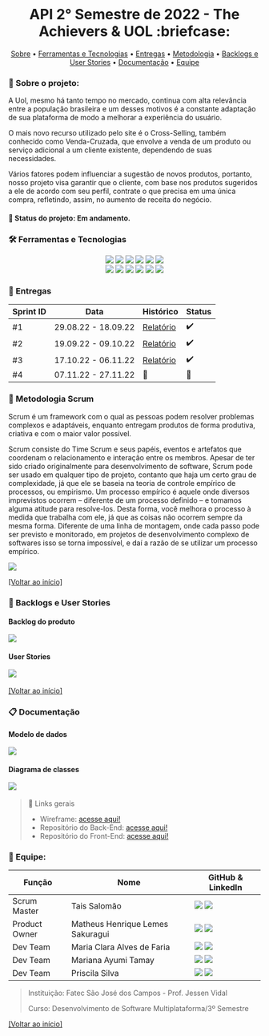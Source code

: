 <br id="inicio">

<h1 align="center">API 2° Semestre de 2022 - The Achievers & UOL :briefcase:</h1>
 <p align="center">
     <a href="#sobre">Sobre</a> • 
     <a href="#techtools">Ferramentas e Tecnologias</a> •
     <a href="#entregas">Entregas</a> • 
     <a href="#metodologia">Metodologia</a> •
     <a href="#backlog">Backlogs e User Stories</a> •
     <a href="#documentacao">Documentação</a> •
     <a href="#equipe">Equipe</a> 
</p>

<span id="sobre">

### :bookmark_tabs: Sobre o projeto:
<p>A Uol, mesmo há tanto tempo no mercado, continua com alta relevância entre a população brasileira e um desses motivos é a constante adaptação de sua plataforma de modo a melhorar a experiência do usuário.</p>
<p>O mais novo recurso utilizado pelo site é o Cross-Selling, também conhecido como Venda-Cruzada, que envolve a venda de um produto ou serviço adicional a um cliente existente, dependendo de suas necessidades.</p>
<p>Vários fatores podem influenciar a sugestão de novos produtos, portanto, nosso projeto visa garantir que o cliente, com base nos produtos sugeridos a ele de acordo com seu perfil, contrate o que precisa em uma única compra, refletindo, assim, no aumento de receita do negócio.</p>

 #### 📌 Status do projeto: Em andamento.
  
 <span id="techtools">
 
 ### :hammer_and_wrench: Ferramentas e Tecnologias
 
 <p align="center">
<img src="https://img.shields.io/badge/Slack-CED4DA?style=for-the-badge&logo=slack&logoColor=4A154B"/> 
<img src="https://img.shields.io/badge/Discord-CED4DA?style=for-the-badge&logo=discord&logoColor=5865F2"/> 
<img src="https://img.shields.io/badge/Trello-CED4DA?style=for-the-badge&logo=trello&logoColor=0052CC"/> 
<img src="https://img.shields.io/badge/Figma-CED4DA?style=for-the-badge&logo=figma&logoColor=F24E1E"/>
<img src="https://img.shields.io/badge/Eclipse-CED4DA?style=for-the-badge&logo=eclipse&logoColor=2C2255" />
<img src="https://img.shields.io/badge/CSS3-CED4DA?style=for-the-badge&logo=css3&logoColor=1572B6"/> 
<br> <img src="https://img.shields.io/badge/JavaScript-CED4DA?style=for-the-badge&logo=javascript&logoColor=F7DF1E"/>  
<img src="https://img.shields.io/badge/TypeScript-CED4DA?style=for-the-badge&logo=typescript&logoColor=007ACC"/> 
<img src="https://img.shields.io/badge/Java-CED4DA?style=for-the-badge&logo=java&logoColor=ff8000" />
<img src="https://img.shields.io/badge/Spring-CED4DA?style=for-the-badge&logo=spring&logoColor=6DB33F" />
<img src="https://img.shields.io/badge/React-CED4DA?style=for-the-badge&logo=react&logoColor=61DAFB"/> 
<img src="https://img.shields.io/badge/MongoDB-CED4DA?style=for-the-badge&logo=mongodb&logoColor=4EA94B"/>
</p> 
  
<span id="entregas">

### :dart: Entregas

Sprint ID | Data | Histórico | Status |
----------|------|-----------|--------|
#1 | 29.08.22 - 18.09.22 | <a href="https://github.com/TheAchieversDSM/API-2022.2/tree/sprint-01">Relatório</a>  | :heavy_check_mark:
#2 | 19.09.22 - 09.10.22 | <a href="https://github.com/TheAchieversDSM/API-2022.2/tree/sprint-02">Relatório</a>  | :heavy_check_mark:
#3 | 17.10.22 - 06.11.22 | <a href="https://github.com/TheAchieversDSM/API-2022.2/tree/sprint-03">Relatório</a>  | :heavy_check_mark:
#4 | 07.11.22 - 27.11.22 | :construction:  | :construction:

<span id="metodologia">

### :thought_balloon: Metodologia Scrum
 <p>Scrum é um framework com o qual as pessoas podem resolver problemas complexos e adaptáveis, enquanto entregam produtos de forma produtiva, criativa e com o maior valor possível.

Scrum consiste do Time Scrum e seus papéis, eventos e artefatos que coordenam o relacionamento e interação entre os membros.
Apesar de ter sido criado originalmente para desenvolvimento de software, Scrum pode ser usado em qualquer tipo de projeto, contanto que haja um certo grau de complexidade, já que ele se baseia na teoria de controle empírico de processos, ou empirismo.
Um processo empírico é aquele onde diversos imprevistos ocorrem – diferente de um processo definido – e tomamos alguma atitude para resolve-los. Desta forma, você melhora o processo à medida que trabalha com ele, já que as coisas não ocorrem sempre da mesma forma.
Diferente de uma linha de montagem, onde cada passo pode ser previsto e monitorado, em projetos de desenvolvimento complexo de softwares isso se torna impossível, e daí a razão de se utilizar um processo empírico.</p>
<img src="https://i.imgur.com/pgCeOCz.png"/>  
</p>
  
<a href="#inicio">[Voltar ao início]</a>

<span id="backlog">
 
 ### :bookmark_tabs: Backlogs e User Stories

<h4> Backlog do produto
<br></br>
<img src="https://i.imgur.com/xH57Lbn.png"/></h4>

<h4> User Stories
<br></br>
<img src="https://i.imgur.com/7QwUxSF.png"/></h4>

<a href="#inicio">[Voltar ao início]</a>

<span id="documentacao">
 
 ### :clipboard: Documentação
 
<h4>Modelo de dados
<br></br>
<img src="https://imgur.com/2Val0lp.png"/>  
</h4>

<h4>Diagrama de classes
<br></br>
<img src="https://imgur.com/XLpfLI2.png">  
</h4>

> 🔗 Links gerais
> <ul>
> <li>Wireframe: <a href="https://github.com/TheAchieversDSM/API-2022.2/blob/main/wireframe.pdf">acesse aqui!</a></li>
> <li>Repositório do Back-End: <a href="https://github.com/TheAchieversDSM/API-2022.2-BackEnd">acesse aqui!</a></li>
> <li>Repositório do Front-End: <a href="https://github.com/TheAchieversDSM/API-2022.2-FrontEnd">acesse aqui!</a></li>
> </ul>

<span id="equipe">

### :busts_in_silhouette: Equipe:
Função | Nome | GitHub & LinkedIn
-------|------|-------------------
Scrum Master | Tais Salomão | [<img src="https://img.shields.io/badge/github%20-%23121011.svg?&style=for-the-badge&logo=github&logoColor=000000&color=CED4DA"/>](https://github.com/taissalomao) [<img src="https://img.shields.io/badge/linkedin-%230077B5.svg?&style=for-the-badge&logo=linkedin&logoColor=0077B5&color=CED4DA" />](https://www.linkedin.com/in/tais-salomao/) 
Product Owner | Matheus Henrique Lemes Sakuragui | [<img src="https://img.shields.io/badge/github%20-%23121011.svg?&style=for-the-badge&logo=github&logoColor=000000&color=CED4DA"/>](https://github.com/MatheusSakuragui) [<img src="https://img.shields.io/badge/linkedin-%230077B5.svg?&style=for-the-badge&logo=linkedin&logoColor=0077B5&color=CED4DA" />](https://www.linkedin.com/in/matheus-henrique-lemes-sakuragui/)
Dev Team | Maria Clara Alves de Faria | [<img src="https://img.shields.io/badge/github%20-%23121011.svg?&style=for-the-badge&logo=github&logoColor=000000&color=CED4DA"/>](https://github.com/mclaralvs) [<img src="https://img.shields.io/badge/linkedin-%230077B5.svg?&style=for-the-badge&logo=linkedin&logoColor=0077B5&color=CED4DA" />](https://www.linkedin.com/in/mclaralvs/)
Dev Team | Mariana Ayumi Tamay | [<img src="https://img.shields.io/badge/github%20-%23121011.svg?&style=for-the-badge&logo=github&logoColor=000000&color=CED4DA"/>](https://github.com/Mariayumi) [<img src="https://img.shields.io/badge/linkedin-%230077B5.svg?&style=for-the-badge&logo=linkedin&logoColor=0077B5&color=CED4DA" />](https://www.linkedin.com/in/mariana-tamay-159582222/)
Dev Team | Priscila Silva | [<img src="https://img.shields.io/badge/github%20-%23121011.svg?&style=for-the-badge&logo=github&logoColor=000000&color=CED4DA"/>](https://github.com/prsilva) [<img src="https://img.shields.io/badge/linkedin-%230077B5.svg?&style=for-the-badge&logo=linkedin&logoColor=0077B5&color=CED4DA" />](https://www.linkedin.com/in/priscilasilva1801/)

> Instituição: Fatec São José dos Campos - Prof. Jessen Vidal
> 
> Curso: Desenvolvimento de Software Multiplataforma/3º Semestre
 
<a href="#inicio">[Voltar ao início]</a>
